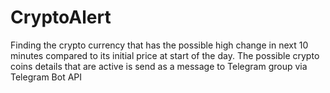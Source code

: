 # CryptoAlert
Finding the crypto currency that has the possible high change in next 10 minutes compared to its initial price at start of the day.
The possible crypto coins details that are active is send as a message to Telegram group via Telegram Bot API
